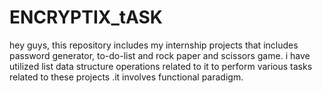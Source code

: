 # ENCRYPTIX_tASK
hey guys,  this repository includes my internship projects that includes password generator, to-do-list and  rock paper and scissors game. i have utilized list data structure operations related to it to perform various tasks related to these projects .it involves functional paradigm.
